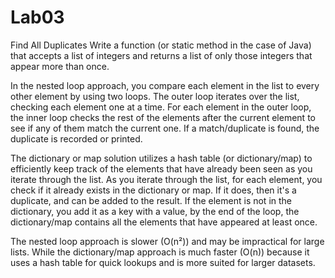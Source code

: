 # Lab03
Find All Duplicates
Write a function (or static method in the case of Java) that accepts a list of integers 
and returns a list of only those integers that appear more than once.

In the nested loop approach, you compare each element in the list to every other element 
by using two loops. The outer loop iterates over the list, checking each element one at a time.
For each element in the outer loop, the inner loop checks the rest of the elements 
after the current element to see if any of them match the current one.
If a match/duplicate is found, the duplicate is recorded or printed.

The dictionary or map solution utilizes a hash table (or dictionary/map) to efficiently keep 
track of the elements that have already been seen as you iterate through the list.
As you iterate through the list, for each element, you check if it already exists in the dictionary 
or map. If it does, then it's a duplicate, and can be added to the result.
If the element is not in the dictionary, you add it as a key with a value,
by the end of the loop, the dictionary/map contains all the elements that have appeared at least once.

The nested loop approach is slower (O(n²)) and may be impractical for large lists. While the
dictionary/map approach is much faster (O(n)) because it uses a hash table for quick lookups and is 
more suited for larger datasets.
